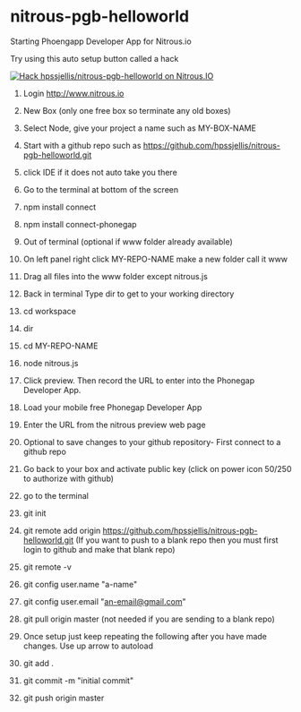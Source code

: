 nitrous-pgb-helloworld
======================

Starting Phoengapp Developer App for Nitrous.io

Try using this auto setup button called a hack



[![Hack hpssjellis/nitrous-pgb-helloworld on Nitrous.IO](https://d3o0mnbgv6k92a.cloudfront.net/assets/hack-l-v1-3cc067e71372f6045e1949af9d96095b.png)](https://www.nitrous.io/hack_button?source=embed&runtime=nodejs&repo=hpssjellis%2Fnitrous-pgb-helloworld&file_to_open=https%3A%2F%2Fgithub.com%2Fhpssjellis%2Fnitrous-pgb-helloworld%2Fblob%2Fmaster%2Fwww%2Findex.html)




1. Login http://www.nitrous.io
 1. New Box (only one free box so terminate any old boxes)
 1. Select Node, give your project a name such as MY-BOX-NAME
 1. Start with a github repo such as https://github.com/hpssjellis/nitrous-pgb-helloworld.git
 
1. click IDE if it does not auto take you there 
 1. Go to the terminal at bottom of the screen
 1. npm install connect
 1. npm install connect-phonegap 
 
 1. Out of terminal (optional if www folder already available)
 1. On left panel right click MY-REPO-NAME make a new folder call it www
 1. Drag all files into the www folder except nitrous.js

1. Back in terminal Type dir to get to your working directory
 1. cd  workspace
 1. dir
 1. cd  MY-REPO-NAME
 1. node nitrous.js
 
1. Click preview. Then record the URL to enter into the Phonegap Developer App.
  1. Load your mobile free Phonegap Developer App
  1. Enter the URL from the nitrous preview web page

1. Optional to save changes to your github repository- First connect to a github repo
 1. Go back to your box and activate public key (click on power icon 50/250 to authorize with github)
 1. go to the terminal
 1. git init
 1. git remote add origin https://github.com/hpssjellis/nitrous-pgb-helloworld.git (If you want to push to a blank repo then you must first login to github and make that blank repo)
 1. git remote -v
 1. git config user.name "a-name"
 1. git config user.email "an-email@gmail.com"
 1. git pull origin master (not needed if you are sending to a blank repo)
 
1. Once setup just keep repeating the following after you have made changes. Use up arrow to autoload
 1. git add .
 1. git commit -m "initial commit"
 1. git push origin master




